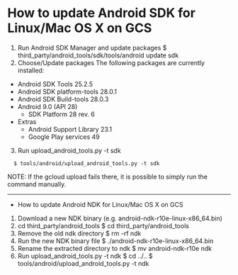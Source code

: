 # How to update Android SDK for Linux/Mac OS X on GCS

1. Run Android SDK Manager and update packages
  $ third_party/android_tools/sdk/tools/android update sdk
2. Choose/Update packages
   The following packages are currently installed:
  - Android SDK Tools 25.2.5
  - Android SDK platform-tools 28.0.1
  - Android SDK Build-tools 28.0.3
  - Android 9.0 (API 28)
    - SDK Platform 28 rev. 6
  - Extras
    - Android Support Library 23.1
    - Google Play services 49
3. Run upload_android_tools.py -t sdk
```
  $ tools/android/upload_android_tools.py -t sdk
```

NOTE: If the gcloud upload fails there, it is possible to simply run
the command manually.

----------------------------------------------------------------------
* How to update Android NDK for Linux/Mac OS X on GCS
1. Download a new NDK binary (e.g. android-ndk-r10e-linux-x86_64.bin)
2. cd third_party/android_tools
  $ cd third_party/android_tools
3. Remove the old ndk directory
  $ rm -rf ndk
4. Run the new NDK binary file
  $ ./android-ndk-r10e-linux-x86_64.bin
5. Rename the extracted directory to ndk
  $ mv android-ndk-r10e ndk
6. Run upload_android_tools.py -t ndk
  $ cd ../..
  $ tools/android/upload_android_tools.py -t ndk